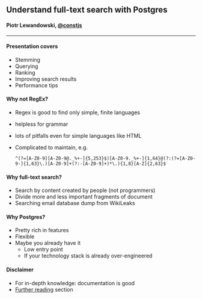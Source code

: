 
## Understand full-text search with Postgres

#### Piotr Lewandowski, [@constjs](http://twitter.com/constjs)

----

#### Presentation covers

* Stemming
* Querying
* Ranking
* Improving search results
* Performance tips


#### Why not RegEx?

* Regex is good to find only simple, finite languages
* helpless for grammar
* lots of pitfalls even for simple languages like HTML
* Complicated to maintain, e.g.

    ```
    ^(?=[A-Z0-9][A-Z0-9@._%+-]{5,253}$)[A-Z0-9._%+-]{1,64}@(?:(?=[A-Z0-9-]{1,63}\.)[A-Z0-9]+(?:-[A-Z0-9]+)*\.){1,8}[A-Z]{2,63}$
    ```

#### Why full-text search? 

* Search by content created by people (not programmers)
* Divide more and less important fragments of document
* Searching email database dump from WikiLeaks


#### Why Postgres?

* Pretty rich in features
* Flexible
* Maybe you already have it
    * Low entry point
    * If your technology stack is already over-engineered
 

#### Disclaimer

* For in-depth knowledge: documentation is good
* [Further reading](./FURTHER_READING.md) section